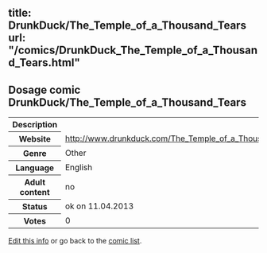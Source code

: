 title: DrunkDuck/The_Temple_of_a_Thousand_Tears
url: "/comics/DrunkDuck_The_Temple_of_a_Thousand_Tears.html"
---
Dosage comic DrunkDuck/The_Temple_of_a_Thousand_Tears
-----------------------------------------

<table class="comicinfo">
<tr>
<th>Description</th><td></td>
</tr>
<tr>
<th>Website</th><td><a href="http://www.drunkduck.com/The_Temple_of_a_Thousand_Tears/">http://www.drunkduck.com/The_Temple_of_a_Thousand_Tears/</a></td>
</tr>
<tr>
<th>Genre</th><td>Other</td>
</tr>
<tr>
<th>Language</th><td>English</td>
</tr>
<tr>
<th>Adult content</th><td>no</td>
</tr>
<tr>
<th>Status</th><td>ok on 11.04.2013</td>
</tr>
<tr>
<th>Votes</th><td>0</div></td>
</tr>
</table>

[Edit this info](/comics/DrunkDuck_The_Temple_of_a_Thousand_Tears_edit.html) or go back to the [comic list](../comic-index.html).
